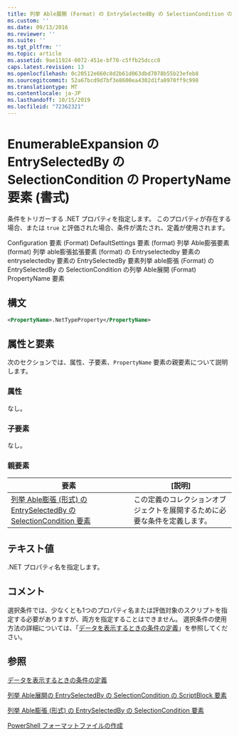 ```yaml
---
title: 列挙 Able展開 (Format) の EntrySelectedBy の SelectionCondition の PropertyName 要素 |Microsoft Docs
ms.custom: ''
ms.date: 09/13/2016
ms.reviewer: ''
ms.suite: ''
ms.tgt_pltfrm: ''
ms.topic: article
ms.assetid: 9ae11924-0072-451e-bf70-c5ffb25dccc0
caps.latest.revision: 13
ms.openlocfilehash: 0c20512e660c8d2b61d063dbd7078b55b23efeb8
ms.sourcegitcommit: 52a67bcd9d7bf3e8600ea4302d1fa8970ff9c998
ms.translationtype: MT
ms.contentlocale: ja-JP
ms.lasthandoff: 10/15/2019
ms.locfileid: "72362321"
---
```

# <a name="propertyname-element-for-selectioncondition-for-entryselectedby-for-enumerableexpansion-format"></a>EnumerableExpansion の EntrySelectedBy の SelectionCondition の PropertyName 要素 (書式)

条件をトリガーする .NET プロパティを指定します。 このプロパティが存在する場合、または `true` と評価された場合、条件が満たされ、定義が使用されます。

Configuration 要素 (Format) DefaultSettings 要素 (format) 列挙 Able膨張要素 (format) 列挙 able膨張拡張要素 (format) の Entryselectedby 要素の entryselectedby 要素の EntrySelectedBy 要素列挙 able膨張 (Format) の EntrySelectedBy の SelectionCondition の列挙 Able展開 (Format) PropertyName 要素

## <a name="syntax"></a>構文

```xml
<PropertyName>.NetTypeProperty</PropertyName>
```

## <a name="attributes-and-elements"></a>属性と要素

次のセクションでは、属性、子要素、`PropertyName` 要素の親要素について説明します。

### <a name="attributes"></a>属性

なし。

### <a name="child-elements"></a>子要素

なし。

### <a name="parent-elements"></a>親要素

|要素|[説明]|
|-------------|-----------------|
|[列挙 Able膨張 (形式) の EntrySelectedBy の SelectionCondition 要素](./selectioncondition-element-for-entryselectedby-for-enumerableexpansion-format.md)|この定義のコレクションオブジェクトを展開するために必要な条件を定義します。|

## <a name="text-value"></a>テキスト値

.NET プロパティ名を指定します。

## <a name="remarks"></a>コメント

選択条件では、少なくとも1つのプロパティ名または評価対象のスクリプトを指定する必要がありますが、両方を指定することはできません。 選択条件の使用方法の詳細については、「[データを表示するときの条件の定義](./defining-conditions-for-displaying-data.md)」を参照してください。

## <a name="see-also"></a>参照

[データを表示するときの条件の定義](./defining-conditions-for-displaying-data.md)

[列挙 Able展開の EntrySelectedBy の SelectionCondition の ScriptBlock 要素](./scriptblock-element-for-selectioncondition-for-entryselectedby-for-enumerableexpansion-format.md)

[列挙 Able膨張 (形式) の EntrySelectedBy の SelectionCondition 要素](./selectioncondition-element-for-entryselectedby-for-enumerableexpansion-format.md)

[PowerShell フォーマットファイルの作成](./writing-a-powershell-formatting-file.md)
